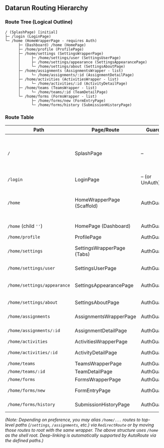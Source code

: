 ## Datarun Routing Hierarchy
### Route Tree (Logical Outline)
```text
/ (SplashPage) [initial]
├─ /login (LoginPage)
└─ /home (HomeWrapperPage - requires Auth)
      ├─ (Dashboard) /home (HomePage)
      ├─ /home/profile (ProfilePage)
      ├─ /home/settings (SettingsWrapperPage)
      │     ├─ /home/settings/user (SettingsUserPage)
      │     ├─ /home/settings/appearance (SettingsAppearancePage)
      │     └─ /home/settings/about (SettingsAboutPage)
      ├─ /home/assignments (AssignmentsWrapper - list)
      │     └─ /home/assignments/:id (AssignmentDetailPage)
      ├─ /home/activities (ActivitiesWrapper - list)
      │     └─ /home/activities/:id (ActivityDetailPage)
      ├─ /home/teams (TeamsWrapper - list)
      │     └─ /home/teams/:id (TeamDetailPage)
      └─ /home/forms (FormsWrapper - list)
            ├─ /home/forms/new (FormEntryPage)
            └─ /home/forms/history (SubmissionHistoryPage)
```

### Route Table

| **Path**                    | **Page/Route**             | **Guard**     | **Description**                                                    |
|-----------------------------|----------------------------|---------------|--------------------------------------------------------------------|
| `/`                         | SplashPage                 | –             | Initial splash; checks auth and redirects (to `/login` or `/home`) |
| `/login`                    | LoginPage                  | – (or UnAuth) | Login screen                                                       |
| `/home`                     | HomeWrapperPage (Scaffold) | AuthGuard     | Main app shell with drawer; requires login                         |
| `/home` (child `''`)        | HomePage (Dashboard)       | AuthGuard     | Dashboard (default)                                                |
| `/home/profile`             | ProfilePage                | AuthGuard     | User profile                                                       |
| `/home/settings`            | SettingsWrapperPage (Tabs) | AuthGuard     | Settings with nested tabs                                          |
| `/home/settings/user`       | SettingsUserPage           | AuthGuard     | Settings → User tab                                                |
| `/home/settings/appearance` | SettingsAppearancePage     | AuthGuard     | Settings → Appearance tab                                          |
| `/home/settings/about`      | SettingsAboutPage          | AuthGuard     | Settings → About tab                                               |
| `/home/assignments`         | AssignmentsWrapperPage     | AuthGuard     | Assignments list                                                   |
| `/home/assignments/:id`     | AssignmentDetailPage       | AuthGuard     | Assignment detail view                                             |
| `/home/activities`          | ActivitiesWrapperPage      | AuthGuard     | Activities list                                                    |
| `/home/activities/:id`      | ActivityDetailPage         | AuthGuard     | Activity detail                                                    |
| `/home/teams`               | TeamsWrapperPage           | AuthGuard     | Teams list                                                         |
| `/home/teams/:id`           | TeamDetailPage             | AuthGuard     | Team detail                                                        |
| `/home/forms`               | FormsWrapperPage           | AuthGuard     | Forms listing                                                      |
| `/home/forms/new`           | FormEntryPage              | AuthGuard     | New form entry                                                     |
| `/home/forms/history`       | SubmissionHistoryPage      | AuthGuard     | Submission history                                                 |

*(Note: Depending on preference, you may alias `/home/...` routes to top-level paths (`/settings`, `/assignments`, etc.) via `RedirectRoute` or by moving those routes to root with the same wrapper. The above structure uses `/home` as the shell root. Deep-linking is automatically supported by AutoRoute via the defined paths.)*
